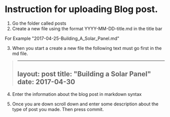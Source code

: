 #  Instruction for uploading Blog post.

1. Go the folder called posts
2. Create a new file using the format YYYY-MM-DD-title.md in the title bar

  For Example "2017-04-25-Building_A_Solar_Panel.md"
   
3. When you start a create a new file the following text must go first in the md file.
>---
>layout: post
>title: "Building a Solar Panel"
>date: 2017-04-30
>---

4. Enter the information about the blog post in markdown syntax

5. Once you are down scroll down and enter some description about the type of post you made. Then press commit.

